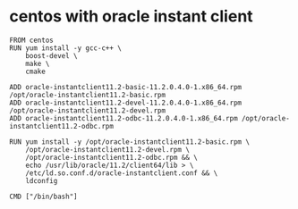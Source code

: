 # centos with oracle instant client

    FROM centos
    RUN yum install -y gcc-c++ \
        boost-devel \
        make \
        cmake

    ADD oracle-instantclient11.2-basic-11.2.0.4.0-1.x86_64.rpm /opt/oracle-instantclient11.2-basic.rpm
    ADD oracle-instantclient11.2-devel-11.2.0.4.0-1.x86_64.rpm /opt/oracle-instantclient11.2-devel.rpm
    ADD oracle-instantclient11.2-odbc-11.2.0.4.0-1.x86_64.rpm /opt/oracle-instantclient11.2-odbc.rpm

    RUN yum install -y /opt/oracle-instantclient11.2-basic.rpm \
        /opt/oracle-instantclient11.2-devel.rpm \
        /opt/oracle-instantclient11.2-odbc.rpm && \
        echo /usr/lib/oracle/11.2/client64/lib > \
        /etc/ld.so.conf.d/oracle-instantclient.conf && \
        ldconfig

    CMD ["/bin/bash"]
